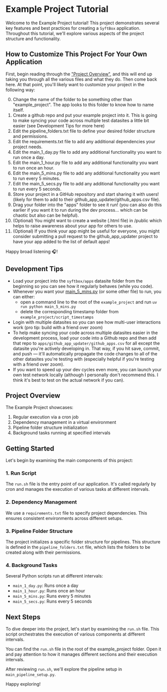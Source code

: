 # Example Project Tutorial

Welcome to the Example Project tutorial! This project demonstrates several key features and best practices for creating a `SyftBox` application. Throughout this tutorial, we'll explore various aspects of the project structure and functionality.

## How to Customize This Project For Your Own Application

First, begin reading through the ["Project Overview"](#project-overview), and this will end up taking
you through all the various files and what they do. Then come back here. At that point, you'll likely want to customize your project in the following way:

0. Change the name of the folder to be something other than "example_project". The app looks to this folder to know how to name itself.
1. Create a github repo and put your example project into it. This is going to make syncing your code across multiple test datasites a little bit easier (see Development Tips for more here)
2. Edit the pipeline_folders.txt file to define your desired folder structure and permissions.
3. Edit the requirements.txt file to add any additional dependencies your project needs.
4. Edit the main_1_day.py file to add any additional functionality you want to run once a day.
5. Edit the main_1_hour.py file to add any additional functionality you want to run once an hour.
6. Edit the main_5_mins.py file to add any additional functionality you want to run every 5 minutes.
7. Edit the main_5_secs.py file to add any additional functionality you want to run every 5 seconds.
8. Store your project in a GitHub repository and start sharing it with users! (likely for them to add to their github_app_updater/github_apps.csv file).
9. Drag your folder into the "apps" folder to see it run! (you can also do this earlier if you want it to run during the dev process... which can be chaotic but also can be helpful).
10. (Optional) You might want to create a website (.html file) in <your datasite>/public which helps to raise awareness about your app for others to use.
11. (Optional) If you think your app might be useful for everyone, you might consider
submitting a pull request to the github_app_updater project to have your app added
to the list of default apps!

Happy broad listening 🎧!

## Development Tips
- Load your project into the `syftbox/apps` datasite folder from the beginning so you can see how it regularly behaves (while you code).
- Whenever you want your [main_5_mins.py](./main_5_mins.py) (or some other file) to run, you can either:
  - open a command line to the root of the `example_project` and run ```uv run python main_5_mins.py```
  - delete the corresponding timestamp folder from ```example_project/script_timestamps```
- Login with multiple datasites so you can see how multi-user interactions work (pro tip: build with a friend over zoom)
- To help make syncing your code across multiple datasites easier in the development process, load your code into a Github repo and then add that repo to ```apps/github_app_updater/github_apps.csv``` for all except the datasite you're actively developing in. That way, if you hit save, commit, and push — it'll automatically propagate the code changes to all of the other datasites you're testing with (especially helpful if you're testing with a friend over zoom).
- If you want to speed up your dev cycles even more, you can launch your own test network locally (although I personally don't recommend this. I think it's best to test on the actual network if you can).

## Project Overview

The Example Project showcases:

1. Regular execution via a cron job
2. Dependency management in a virtual environment
3. Pipeline folder structure initialization
4. Background tasks running at specified intervals

## Getting Started

Let's begin by examining the main components of this project:

### 1. Run Script

The `run.sh` file is the entry point of our application. It's called regularly by cron and manages the execution of various tasks at different intervals.

### 2. Dependency Management

We use a `requirements.txt` file to specify project dependencies. This ensures consistent environments across different setups.

### 3. Pipeline Folder Structure

The project initializes a specific folder structure for pipelines. This structure is defined in the `pipeline_folders.txt` file, which lists the folders to be created along with their permissions.

### 4. Background Tasks

Several Python scripts run at different intervals:

- `main_1_day.py`: Runs once a day
- `main_1_hour.py`: Runs once an hour
- `main_5_mins.py`: Runs every 5 minutes
- `main_5_secs.py`: Runs every 5 seconds

## Next Steps

To dive deeper into the project, let's start by examining the `run.sh` file. This script orchestrates the execution of various components at different intervals.

You can find the `run.sh` file in the root of the example_project folder. Open it and pay attention to how it manages different sections and their execution intervals.

After reviewing `run.sh`, we'll explore the pipeline setup in `main_pipeline_setup.py`.

Happy exploring!
